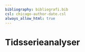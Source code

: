 ```yaml
---
bibliography: bibliografi.bib
csl: chicago-author-date.csl
always_allow_html: true
---
```



# Tidsserieanalyser



